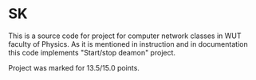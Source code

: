# SK
This is a source code for project for computer network classes in WUT faculty of Physics.
As it is mentioned in instruction and in documentation this code implements "Start/stop deamon" project.

Project was marked for 13.5/15.0 points.
